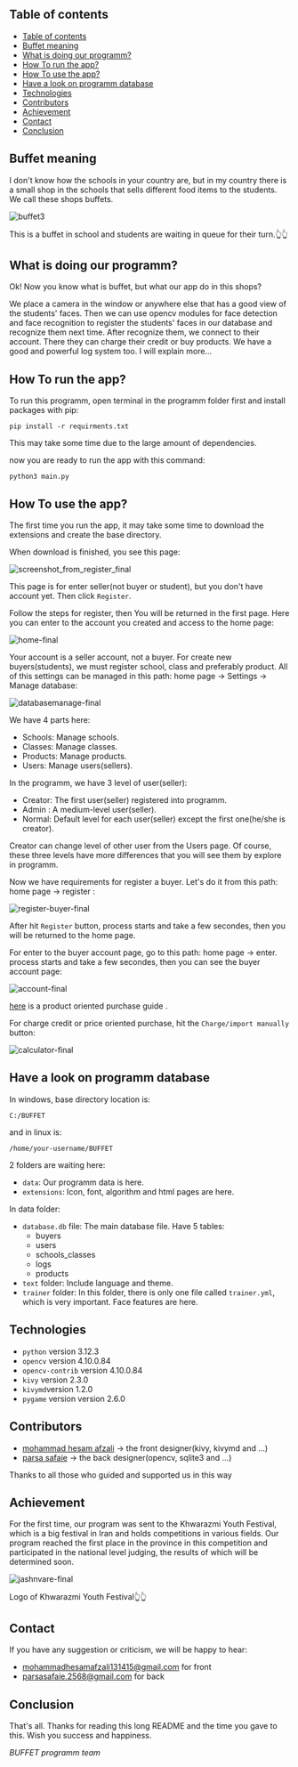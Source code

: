 ## Table of contents
- [Table of contents](#table-of-contents)
- [Buffet meaning](#buffet-meaning)
- [What is doing our programm?](#what-is-doing-our-programm)
- [How To run the app?](#how-to-run-the-app)
- [How To use the app?](#how-to-use-the-app)
- [Have a look on programm database](#have-a-look-on-programm-database)
- [Technologies](#technologies)
- [Contributors](#contributors)
- [Achievement](#achievement)
- [Contact](#contact)
- [Conclusion](#conclusion)

## Buffet meaning
I don't know how the schools in your country are, but in my country there is a small shop in the schools that sells different food items to the students. We call these shops buffets.

![buffet3](https://github.com/user-attachments/assets/0aa28949-c9d2-4d87-ba2e-2b3d3f014628)

This is a buffet in school and students are waiting in queue for their turn.👆👆

## What is doing our programm?
Ok! Now you know what is buffet, but what our app do in this shops?

We place a camera in the window or anywhere else that has a good view of the students' faces. Then we can use opencv modules for face detection and face recognition to register the students' faces in our database and recognize them next time.
After recognize them, we connect to their account. There they can charge their credit or buy products. We have a good and powerful log system too. I will explain more...
	
## How To run the app?
To run this programm, open terminal in the programm folder first and install packages with pip:
```
pip install -r requirments.txt
```
This may take some time due to the large amount of dependencies.

now you are ready to run the app with this command:
```
python3 main.py
```

## How To use the app?
The first time you run the app, it may take some time to download the extensions and create the base directory.

When download is finished, you see this page:

![screenshot_from_register_final](https://github.com/user-attachments/assets/a9ceada8-3251-447f-a314-9ff0d2c318ab)

This page is for enter seller(not buyer or student), but you don't have account yet. Then click `Register`.

Follow the steps for register, then You will be returned in the first page. Here you can enter to the account you created and access to the home page:

![home-final](https://github.com/user-attachments/assets/32ccd71c-fa19-48cb-bdeb-c6f981b637fc)

Your account is a seller account, not a buyer.
For create new buyers(students), we must register school, class and preferably product. All of this settings can be managed in this path: home page -> Settings -> Manage database:

![databasemanage-final](https://github.com/user-attachments/assets/0c55657d-1a95-4357-a3ad-2c9b1a98dd79)

We have 4 parts here:
* Schools: Manage schools.
* Classes: Manage classes.
* Products: Manage products.
* Users: Manage users(sellers).

In the programm, we have 3 level of user(seller):
* Creator: The first user(seller) registered into programm.
* Admin : A medium-level user(seller).
* Normal: Default level for each user(seller) except the first one(he/she is creator).

Creator can change level of other user from the Users page. Of course, these three levels have more differences that you will see them by explore in programm.

Now we have requirements for register a buyer. Let's do it from this path: home page -> register :

![register-buyer-final](https://github.com/user-attachments/assets/f54a1682-bd7f-481f-8d6a-c6add92fff44)

After hit `Register` button, process starts and take a few secondes, then you will be returned to the home page.

For enter to the buyer account page, go to this path: home page -> enter. process starts and take a few secondes, then you can see the buyer account page:

![account-final](https://github.com/user-attachments/assets/7552507b-48c4-48f0-93d2-8611277b2d66)

[here](https://github.com/user-attachments/assets/dd188372-c146-44c3-9430-e2bbadb65787) is a product oriented purchase guide . 

For charge credit or price oriented purchase, hit the `Charge/import manually` button:

![calculator-final](https://github.com/user-attachments/assets/98d5385b-e4f7-405b-a492-5caae4037cec)

## Have a look on programm database 
In windows, base directory location is:
```
C:/BUFFET
```
and in linux is:
```
/home/your-username/BUFFET
```
2 folders are waiting here:
* `data`: Our programm data is here.
* `extensions`: Icon, font, algorithm and html pages are here.

In data folder:
* `database.db` file: The main database file. Have 5 tables:
  * buyers
  * users
  * schools_classes
  * logs
  * products
* `text` folder: Include language and theme.
* `trainer` folder: In this folder, there is only one file called `trainer.yml`, which is very important. Face features are here.

## Technologies 
* `python` version 3.12.3
* `opencv` version 4.10.0.84
* `opencv-contrib` version 4.10.0.84
* `kivy` version 2.3.0
* `kivymd`version 1.2.0
* `pygame` version version 2.6.0


## Contributors
* [mohammad hesam afzali](https://github.com/mhafzali) -> the front designer(kivy, kivymd and ...)
* [parsa safaie](https://github.com/parsasafaie) -> the back designer(opencv, sqlite3 and ...)

Thanks to all those who guided and supported us in this way


## Achievement
For the first time, our program was sent to the Khwarazmi Youth Festival, which is a big festival in Iran and holds competitions in various fields. Our program reached the first place in the province in this competition and participated in the national level judging, the results of which will be determined soon.

![jashnvare-final](https://github.com/user-attachments/assets/6356af82-3511-45fe-8877-6e5a22352175)

Logo of Khwarazmi Youth Festival👆👆

## Contact
If you have any suggestion or criticism, we will be happy to hear:
* mohammadhesamafzali131415@gmail.com for front
* parsasafaie.2568@gmail.com for back 

## Conclusion
That's all. Thanks for reading this long README and the time you gave to this. Wish you success and happiness.

*BUFFET programm team*
